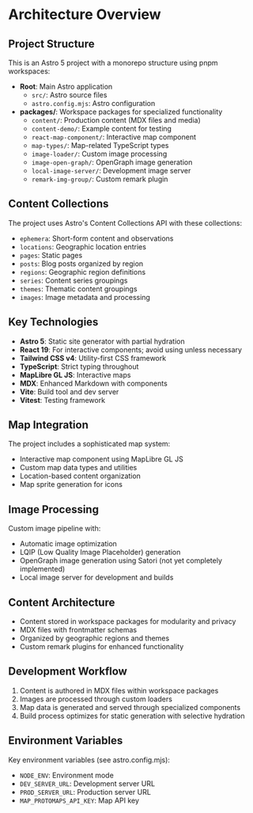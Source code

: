 # Architecture Overview

## Project Structure

This is an Astro 5 project with a monorepo structure using pnpm workspaces:

- **Root**: Main Astro application
  - `src/`: Astro source files
  - `astro.config.mjs`: Astro configuration
- **packages/**: Workspace packages for specialized functionality
  - `content/`: Production content (MDX files and media)
  - `content-demo/`: Example content for testing
  - `react-map-component/`: Interactive map component
  - `map-types/`: Map-related TypeScript types
  - `image-loader/`: Custom image processing
  - `image-open-graph/`: OpenGraph image generation
  - `local-image-server/`: Development image server
  - `remark-img-group/`: Custom remark plugin

## Content Collections

The project uses Astro's Content Collections API with these collections:

- `ephemera`: Short-form content and observations
- `locations`: Geographic location entries
- `pages`: Static pages
- `posts`: Blog posts organized by region
- `regions`: Geographic region definitions
- `series`: Content series groupings
- `themes`: Thematic content groupings
- `images`: Image metadata and processing

## Key Technologies

- **Astro 5**: Static site generator with partial hydration
- **React 19**: For interactive components; avoid using unless necessary
- **Tailwind CSS v4**: Utility-first CSS framework
- **TypeScript**: Strict typing throughout
- **MapLibre GL JS**: Interactive maps
- **MDX**: Enhanced Markdown with components
- **Vite**: Build tool and dev server
- **Vitest**: Testing framework

## Map Integration

The project includes a sophisticated map system:

- Interactive map component using MapLibre GL JS
- Custom map data types and utilities
- Location-based content organization
- Map sprite generation for icons

## Image Processing

Custom image pipeline with:

- Automatic image optimization
- LQIP (Low Quality Image Placeholder) generation
- OpenGraph image generation using Satori (not yet completely implemented)
- Local image server for development and builds

## Content Architecture

- Content stored in workspace packages for modularity and privacy
- MDX files with frontmatter schemas
- Organized by geographic regions and themes
- Custom remark plugins for enhanced functionality

## Development Workflow

1. Content is authored in MDX files within workspace packages
2. Images are processed through custom loaders
3. Map data is generated and served through specialized components
4. Build process optimizes for static generation with selective hydration

## Environment Variables

Key environment variables (see astro.config.mjs):

- `NODE_ENV`: Environment mode
- `DEV_SERVER_URL`: Development server URL
- `PROD_SERVER_URL`: Production server URL
- `MAP_PROTOMAPS_API_KEY`: Map API key
